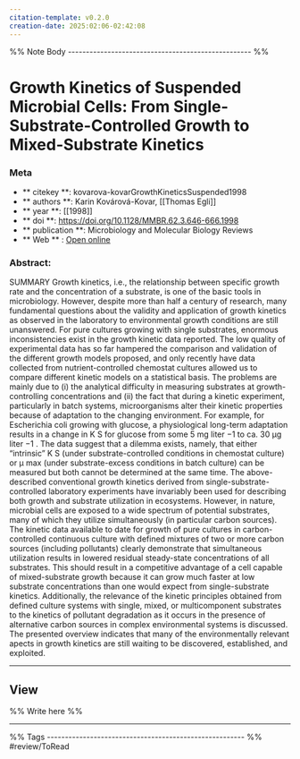```yaml
---
citation-template: v0.2.0
creation-date: 2025:02:06-02:42:08
---
```


%% Note Body --------------------------------------------------- %%
# Growth Kinetics of Suspended Microbial Cells: From Single-Substrate-Controlled Growth to Mixed-Substrate Kinetics

### Meta
- ** citekey **: kovarova-kovarGrowthKineticsSuspended1998
- ** authors **: Karin Kovárová-Kovar, [[Thomas Egli]]
- ** year **: [[1998]]
- ** doi **: https://doi.org/10.1128/MMBR.62.3.646-666.1998
- ** publication **: Microbiology and Molecular Biology Reviews
- ** Web ** : [Open online](https://journals.asm.org/doi/10.1128/MMBR.62.3.646-666.1998)


### Abstract:
SUMMARY Growth kinetics, i.e., the relationship between specific growth rate and the concentration of a substrate, is one of the basic tools in microbiology. However, despite more than half a century of research, many fundamental questions about the validity and application of growth kinetics as observed in the laboratory to environmental growth conditions are still unanswered. For pure cultures growing with single substrates, enormous inconsistencies exist in the growth kinetic data reported. The low quality of experimental data has so far hampered the comparison and validation of the different growth models proposed, and only recently have data collected from nutrient-controlled chemostat cultures allowed us to compare different kinetic models on a statistical basis. The problems are mainly due to (i) the analytical difficulty in measuring substrates at growth-controlling concentrations and (ii) the fact that during a kinetic experiment, particularly in batch systems, microorganisms alter their kinetic properties because of adaptation to the changing environment. For example, for Escherichia coli growing with glucose, a physiological long-term adaptation results in a change in K S for glucose from some 5 mg liter −1 to ca. 30 μg liter −1 . The data suggest that a dilemma exists, namely, that either “intrinsic” K S (under substrate-controlled conditions in chemostat culture) or μ max (under substrate-excess conditions in batch culture) can be measured but both cannot be determined at the same time. The above-described conventional growth kinetics derived from single-substrate-controlled laboratory experiments have invariably been used for describing both growth and substrate utilization in ecosystems. However, in nature, microbial cells are exposed to a wide spectrum of potential substrates, many of which they utilize simultaneously (in particular carbon sources). The kinetic data available to date for growth of pure cultures in carbon-controlled continuous culture with defined mixtures of two or more carbon sources (including pollutants) clearly demonstrate that simultaneous utilization results in lowered residual steady-state concentrations of all substrates. This should result in a competitive advantage of a cell capable of mixed-substrate growth because it can grow much faster at low substrate concentrations than one would expect from single-substrate kinetics. Additionally, the relevance of the kinetic principles obtained from defined culture systems with single, mixed, or multicomponent substrates to the kinetics of pollutant degradation as it occurs in the presence of alternative carbon sources in complex environmental systems is discussed. The presented overview indicates that many of the environmentally relevant apects in growth kinetics are still waiting to be discovered, established, and exploited.

___

## View

%% Write here %%





___
%% Tags  ------------------------------------------------------- %%
#review/ToRead